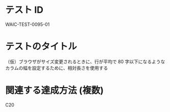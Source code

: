 # テスト ID

WAIC-TEST-0095-01

# テストのタイトル

（仮）ブラウザがサイズ変更されるときに、行が平均で 80 字以下になるようなカラムの幅を設定するために、相対長さを使用する

# 関連する達成方法 (複数)

C20
